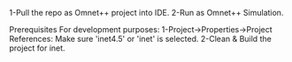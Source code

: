 1-Pull the repo as Omnet++ project into IDE. 
2-Run as Omnet++ Simulation.

Prerequisites For development purposes:
1-Project->Properties->Project References: Make sure 'inet4.5' or 'inet' is selected.
2-Clean & Build the project for inet.
